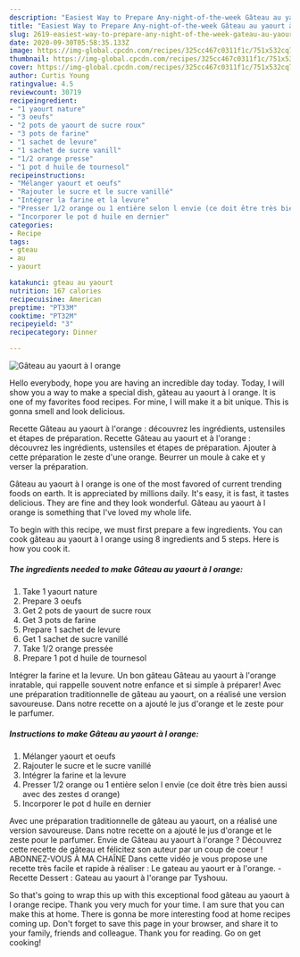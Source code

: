 ```yaml
---
description: "Easiest Way to Prepare Any-night-of-the-week Gâteau au yaourt à l orange"
title: "Easiest Way to Prepare Any-night-of-the-week Gâteau au yaourt à l orange"
slug: 2619-easiest-way-to-prepare-any-night-of-the-week-gateau-au-yaourt-a-l-orange
date: 2020-09-30T05:58:35.133Z
image: https://img-global.cpcdn.com/recipes/325cc467c0311f1c/751x532cq70/gateau-au-yaourt-a-l-orange-photo-principale-de-la-recette.jpg
thumbnail: https://img-global.cpcdn.com/recipes/325cc467c0311f1c/751x532cq70/gateau-au-yaourt-a-l-orange-photo-principale-de-la-recette.jpg
cover: https://img-global.cpcdn.com/recipes/325cc467c0311f1c/751x532cq70/gateau-au-yaourt-a-l-orange-photo-principale-de-la-recette.jpg
author: Curtis Young
ratingvalue: 4.5
reviewcount: 30719
recipeingredient:
- "1 yaourt nature"
- "3 oeufs"
- "2 pots de yaourt de sucre roux"
- "3 pots de farine"
- "1 sachet de levure"
- "1 sachet de sucre vanill"
- "1/2 orange presse"
- "1 pot d huile de tournesol"
recipeinstructions:
- "Mélanger yaourt et oeufs"
- "Rajouter le sucre et le sucre vanillé"
- "Intégrer la farine et la levure"
- "Presser 1/2 orange ou 1 entière selon l envie (ce doit être très bien aussi avec des zestes d orange)"
- "Incorporer le pot d huile en dernier"
categories:
- Recipe
tags:
- gteau
- au
- yaourt

katakunci: gteau au yaourt 
nutrition: 167 calories
recipecuisine: American
preptime: "PT33M"
cooktime: "PT32M"
recipeyield: "3"
recipecategory: Dinner

---
```



![Gâteau au yaourt à l orange](https://img-global.cpcdn.com/recipes/325cc467c0311f1c/751x532cq70/gateau-au-yaourt-a-l-orange-photo-principale-de-la-recette.jpg)

Hello everybody, hope you are having an incredible day today. Today, I will show you a way to make a special dish, gâteau au yaourt à l orange. It is one of my favorites food recipes. For mine, I will make it a bit unique. This is gonna smell and look delicious.

Recette Gâteau au yaourt à l&#39;orange : découvrez les ingrédients, ustensiles et étapes de préparation. Recette Gâteau au yaourt et à l&#39;orange : découvrez les ingrédients, ustensiles et étapes de préparation. Ajouter à cette préparation le zeste d&#39;une orange. Beurrer un moule à cake et y verser la préparation.

Gâteau au yaourt à l orange is one of the most favored of current trending foods on earth. It is appreciated by millions daily. It's easy, it is fast, it tastes delicious. They are fine and they look wonderful. Gâteau au yaourt à l orange is something that I've loved my whole life.


To begin with this recipe, we must first prepare a few ingredients. You can cook gâteau au yaourt à l orange using 8 ingredients and 5 steps. Here is how you cook it.

<!--inarticleads1-->

##### The ingredients needed to make Gâteau au yaourt à l orange:

1. Take 1 yaourt nature
1. Prepare 3 oeufs
1. Get 2 pots de yaourt de sucre roux
1. Get 3 pots de farine
1. Prepare 1 sachet de levure
1. Get 1 sachet de sucre vanillé
1. Take 1/2 orange pressée
1. Prepare 1 pot d huile de tournesol


Intégrer la farine et la levure. Un bon gâteau Gâteau au yaourt à l&#39;orange inratable, qui rappelle souvent notre enfance et si simple à préparer! Avec une préparation traditionnelle de gâteau au yaourt, on a réalisé une version savoureuse. Dans notre recette on a ajouté le jus d&#39;orange et le zeste pour le parfumer. 

<!--inarticleads2-->

##### Instructions to make Gâteau au yaourt à l orange:

1. Mélanger yaourt et oeufs
1. Rajouter le sucre et le sucre vanillé
1. Intégrer la farine et la levure
1. Presser 1/2 orange ou 1 entière selon l envie (ce doit être très bien aussi avec des zestes d orange)
1. Incorporer le pot d huile en dernier


Avec une préparation traditionnelle de gâteau au yaourt, on a réalisé une version savoureuse. Dans notre recette on a ajouté le jus d&#39;orange et le zeste pour le parfumer. Envie de Gâteau au yaourt à l&#39;orange ? Découvrez cette recette de gâteau et félicitez son auteur par un coup de coeur ! ABONNEZ-VOUS À MA CHAÎNE Dans cette vidéo je vous propose une recette très facile et rapide à réaliser : Le gateau au yaourt er à l&#39;orange. - Recette Dessert : Gateau au yaourt à l&#39;orange par Tyshouu. 

So that's going to wrap this up with this exceptional food gâteau au yaourt à l orange recipe. Thank you very much for your time. I am sure that you can make this at home. There is gonna be more interesting food at home recipes coming up. Don't forget to save this page in your browser, and share it to your family, friends and colleague. Thank you for reading. Go on get cooking!
